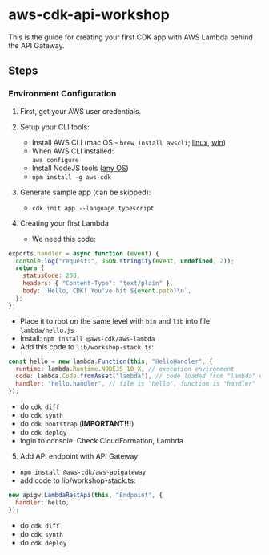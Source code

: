 # aws-cdk-api-workshop

This is the guide for creating your first CDK app with AWS Lambda behind the API Gateway.

## Steps

### Environment Configuration

1. First, get your AWS user credentials.

2. Setup your CLI tools:

   - Install AWS CLI (mac OS - `brew install awscli`; [linux](https://docs.aws.amazon.com/cli/latest/userguide/install-cliv2-linux.html), [win](https://docs.aws.amazon.com/cli/latest/userguide/install-cliv2-linux.html))
   - When AWS CLI installed:  
     `aws configure`
   - Install NodeJS tools ([any OS](https://nodejs.org/en/))
   - `npm install -g aws-cdk`

3. Generate sample app (can be skipped):

   - `cdk init app --language typescript`

4. Creating your first Lambda
   - We need this code:

```js
exports.handler = async function (event) {
  console.log("request:", JSON.stringify(event, undefined, 2));
  return {
    statusCode: 200,
    headers: { "Content-Type": "text/plain" },
    body: `Hello, CDK! You've hit ${event.path}\n`,
  };
};
```

- Place it to root on the same level with `bin` and `lib` into file
  `lambda/hello.js`
- Install: `npm install @aws-cdk/aws-lambda`
- Add this code to `lib/workshop-stack.ts`:

```js
const hello = new lambda.Function(this, "HelloHandler", {
  runtime: lambda.Runtime.NODEJS_10_X, // execution environment
  code: lambda.Code.fromAsset("lambda"), // code loaded from "lambda" directory
  handler: "hello.handler", // file is "hello", function is "handler"
});
```

- do `cdk diff`
- do `cdk synth`
- do `cdk bootstrap` (**IMPORTANT!!!**)
- do `cdk deploy`
- login to console. Check CloudFormation, Lambda

5. Add API endpoint with API Gateway

- `npm install @aws-cdk/aws-apigateway`
- add code to lib/workshop-stack.ts:

```js
new apigw.LambdaRestApi(this, "Endpoint", {
  handler: hello,
});
```

- do `cdk diff`
- do `cdk synth`
- do `cdk deploy`
